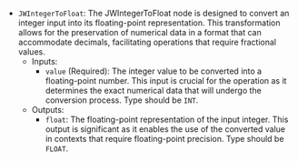 - `JWIntegerToFloat`: The JWIntegerToFloat node is designed to convert an integer input into its floating-point representation. This transformation allows for the preservation of numerical data in a format that can accommodate decimals, facilitating operations that require fractional values.
    - Inputs:
        - `value` (Required): The integer value to be converted into a floating-point number. This input is crucial for the operation as it determines the exact numerical data that will undergo the conversion process. Type should be `INT`.
    - Outputs:
        - `float`: The floating-point representation of the input integer. This output is significant as it enables the use of the converted value in contexts that require floating-point precision. Type should be `FLOAT`.
